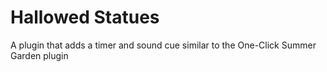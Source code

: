 # Hallowed Statues
A plugin that adds a timer and sound cue similar to the One-Click Summer Garden plugin
